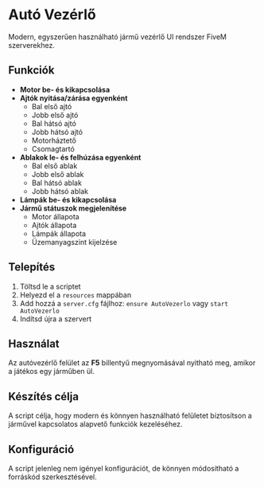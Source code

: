 # Autó Vezérlő

Modern, egyszerűen használható jármű vezérlő UI rendszer FiveM szerverekhez.

## Funkciók

- **Motor be- és kikapcsolása**
- **Ajtók nyitása/zárása egyenként**
  - Bal első ajtó
  - Jobb első ajtó
  - Bal hátsó ajtó
  - Jobb hátsó ajtó
  - Motorháztető
  - Csomagtartó
- **Ablakok le- és felhúzása egyenként**
  - Bal első ablak
  - Jobb első ablak
  - Bal hátsó ablak
  - Jobb hátsó ablak
- **Lámpák be- és kikapcsolása**
- **Jármű státuszok megjelenítése**
  - Motor állapota
  - Ajtók állapota
  - Lámpák állapota
  - Üzemanyagszint kijelzése

## Telepítés

1. Töltsd le a scriptet
2. Helyezd el a `resources` mappában
3. Add hozzá a `server.cfg` fájlhoz: `ensure AutoVezerlo` vagy `start AutoVezerlo`
4. Indítsd újra a szervert

## Használat

Az autóvezérlő felület az **F5** billentyű megnyomásával nyitható meg, amikor a játékos egy járműben ül.

## Készítés célja

A script célja, hogy modern és könnyen használható felületet biztosítson a járművel kapcsolatos alapvető funkciók kezeléséhez.

## Konfiguráció

A script jelenleg nem igényel konfigurációt, de könnyen módosítható a forráskód szerkesztésével. 